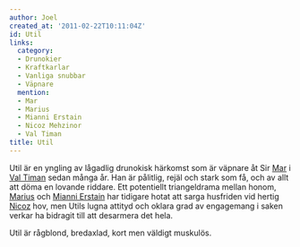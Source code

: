 ```yaml
---
author: Joel
created_at: '2011-02-22T10:11:04Z'
id: Util
links:
  category:
  - Drunokier
  - Kraftkarlar
  - Vanliga snubbar
  - Väpnare
  mention:
  - Mar
  - Marius
  - Mianni Erstain
  - Nicoz Mehzinor
  - Val Timan
title: Util
---
```


Util är en yngling av lågadlig drunokisk härkomst som är väpnare åt Sir [Mar] i [Val Timan] sedan
många år. Han är pålitlig, rejäl och stark som få, och av allt att döma en lovande riddare. Ett
potentiellt triangeldrama mellan honom, [Marius] och [Mianni Erstain] har tidigare hotat att sarga
husfriden vid hertig [Nicoz] hov, men Utils lugna attityd och oklara grad av engagemang i saken
verkar ha bidragit till att desarmera det hela.

Util är rågblond, bredaxlad, kort men väldigt muskulös.

  [Mar]: Mar
  [Val Timan]: Val_Timan
  [Marius]: Marius
  [Mianni Erstain]: Mianni_Erstain
  [Nicoz]: Nicoz_Mehzinor